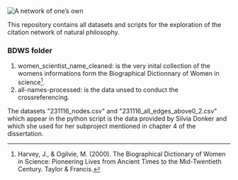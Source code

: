 
![A network of one’s own](https://github.com/user-attachments/assets/2c40140e-bde1-43e9-87c0-970fedac667c)

This repository contains all datasets and scripts for the exploration of the citation network of natural philosophy. 

### BDWS folder
1. women_scientist_name_cleaned: is the very inital collection of the womens informations form the Biographical Dictionnary of Women in science[^1].
2. all-names-processed: is the data unsed to conduct the crossreferencing. 

The datasets "231116_nodes.csv" and "231116_all_edges_above0_2.csv" which appear in the python script is the data provided by Silvia Donker and which she used for her subproject mentioned in chapter 4 of the dissertation.



[^1]: Harvey, J., & Ogilvie, M. (2000). The Biographical Dictionary of Women in Science: Pioneering Lives from Ancient Times to the Mid-Twentieth Century. Taylor & Francis.
